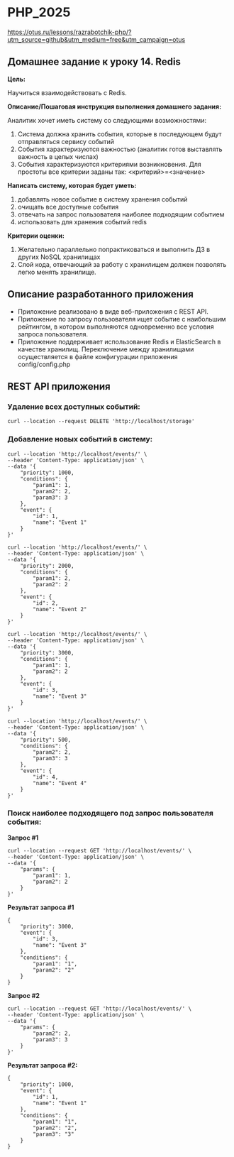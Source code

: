 # PHP_2025

https://otus.ru/lessons/razrabotchik-php/?utm_source=github&utm_medium=free&utm_campaign=otus

## Домашнее задание к уроку 14. Redis

**Цель:**

Научиться взаимодействовать с Redis.

**Описание/Пошаговая инструкция выполнения домашнего задания:**

Аналитик хочет иметь систему со следующими возможностями:

1. Система должна хранить события, которые в последующем будут отправляться сервису событий
2. События характеризуются важностью (аналитик готов выставлять важность в целых числах)
3. События характеризуются критериями возникновения. Для простоты все критерии заданы так: <критерий>=<значение>

**Написать систему, которая будет уметь:**

1. добавлять новое событие в систему хранения событий
2. очищать все доступные события
3. отвечать на запрос пользователя наиболее подходящим событием
4. использовать для хранения событий redis

**Критерии оценки:**

1. Желательно параллельно попрактиковаться и выполнить ДЗ в других NoSQL хранилищах
2. Слой кода, отвечающий за работу с хранилищем должен позволять легко менять хранилище.

## Описание разработанного приложения

* Приложение реализовано в виде веб-приложения с REST API.
* Приложение по запросу пользователя ищет событие с наибольшим рейтингом, в котором выполняются одновременно все условия
  запроса пользователя.
* Приложение поддерживает использование Redis и ElasticSearch в качестве хранилищ. Переключение между хранилищами
  осуществляется в файле конфигурации приложения config/config.php

## REST API приложения

### Удаление всех доступных событий:

```
curl --location --request DELETE 'http://localhost/storage'
```

### Добавление новых событий в систему:

```
curl --location 'http://localhost/events/' \
--header 'Content-Type: application/json' \
--data '{
    "priority": 1000,
    "conditions": {
        "param1": 1,
        "param2": 2,
        "param3": 3
    },
    "event": {
        "id": 1,
        "name": "Event 1"
    }
}'
```

```
curl --location 'http://localhost/events/' \
--header 'Content-Type: application/json' \
--data '{
    "priority": 2000,
    "conditions": {
        "param1": 2,
        "param2": 2
    },
    "event": {
        "id": 2,
        "name": "Event 2"
    }
}'
```

```
curl --location 'http://localhost/events/' \
--header 'Content-Type: application/json' \
--data '{
    "priority": 3000,
    "conditions": {
        "param1": 1,
        "param2": 2
    },
    "event": {
        "id": 3,
        "name": "Event 3"
    }
}'
```

```
curl --location 'http://localhost/events/' \
--header 'Content-Type: application/json' \
--data '{
    "priority": 500,
    "conditions": {
        "param2": 2,
        "param3": 3
    },
    "event": {
        "id": 4,
        "name": "Event 4"
    }
}'
```

### Поиск наиболее подходящего под запрос пользователя события:

**Запрос #1**

```
curl --location --request GET 'http://localhost/events/' \
--header 'Content-Type: application/json' \
--data '{
    "params": {
        "param1": 1,
        "param2": 2
    }
}'
```

**Результат запроса #1**

```
{
    "priority": 3000,
    "event": {
        "id": 3,
        "name": "Event 3"
    },
    "conditions": {
        "param1": "1",
        "param2": "2"
    }
}
```

**Запрос #2**

```
curl --location --request GET 'http://localhost/events/' \
--header 'Content-Type: application/json' \
--data '{
    "params": {
        "param2": 2,
        "param3": 3
    }
}'
```

**Результат запроса #2:**

```
{
    "priority": 1000,
    "event": {
        "id": 1,
        "name": "Event 1"
    },
    "conditions": {
        "param1": "1",
        "param2": "2",
        "param3": "3"
    }
}
```
